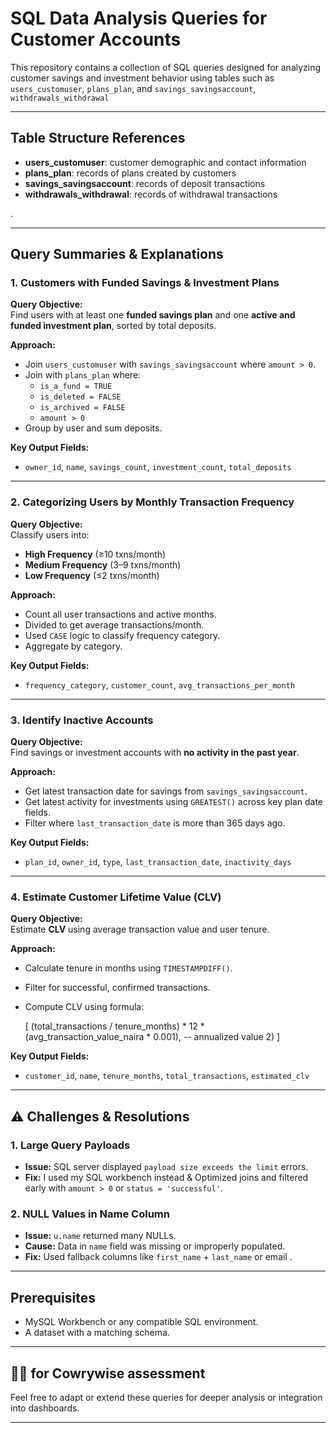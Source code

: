 # SQL Data Analysis Queries for Customer Accounts

This repository contains a collection of SQL queries designed for analyzing customer savings and investment behavior using tables such as `users_customuser`, `plans_plan`, and `savings_savingsaccount`, `withdrawals_withdrawal `

---

## Table Structure References

- **users_customuser**: customer demographic and contact information
- **plans_plan**: records of plans created by customers
- **savings_savingsaccount**: records of deposit transactions
- **withdrawals_withdrawal**: records of withdrawal transactions

.

---

## Query Summaries & Explanations

### 1. Customers with Funded Savings & Investment Plans

**Query Objective:**  
Find users with at least one **funded savings plan** and one **active and funded investment plan**, sorted by total deposits.

**Approach:**
- Join `users_customuser` with `savings_savingsaccount` where `amount > 0`.
- Join with `plans_plan` where:
  - `is_a_fund = TRUE`
  - `is_deleted = FALSE`
  - `is_archived = FALSE`
  - `amount > 0`
- Group by user and sum deposits.

**Key Output Fields:**
- `owner_id`, `name`, `savings_count`, `investment_count`, `total_deposits`

---

### 2. Categorizing Users by Monthly Transaction Frequency

**Query Objective:**  
Classify users into:
- **High Frequency** (≥10 txns/month)
- **Medium Frequency** (3–9 txns/month)
- **Low Frequency** (≤2 txns/month)

**Approach:**
- Count all user transactions and active months.
- Divided to get average transactions/month.
- Used `CASE` logic to classify frequency category.
- Aggregate by category.

**Key Output Fields:**
- `frequency_category`, `customer_count`, `avg_transactions_per_month`

---

### 3. Identify Inactive Accounts

**Query Objective:**  
Find savings or investment accounts with **no activity in the past year**.

**Approach:**
- Get latest transaction date for savings from `savings_savingsaccount`.
- Get latest activity for investments using `GREATEST()` across key plan date fields.
- Filter where `last_transaction_date` is more than 365 days ago.

**Key Output Fields:**
- `plan_id`, `owner_id`, `type`, `last_transaction_date`, `inactivity_days`

---

### 4. Estimate Customer Lifetime Value (CLV)

**Query Objective:**  
Estimate **CLV** using average transaction value and user tenure.

**Approach:**
- Calculate tenure in months using `TIMESTAMPDIFF()`.
- Filter for successful, confirmed transactions.
- Compute CLV using formula:

  \[
  (total_transactions / tenure_months) * 12 * (avg_transaction_value_naira * 0.001),  -- annualized value 
            2)
  \]

**Key Output Fields:**
- `customer_id`, `name`, `tenure_months`, `total_transactions`, `estimated_clv`

---

## ⚠️ Challenges & Resolutions

### 1. **Large Query Payloads**
- **Issue:** SQL server displayed `payload size exceeds the limit` errors.
- **Fix:** I used my SQL workbench instead & Optimized joins and filtered early with `amount > 0` or `status = 'successful'`.

### 2. **NULL Values in Name Column**
- **Issue:** `u.name` returned many NULLs.
- **Cause:** Data in `name` field was missing or improperly populated.
- **Fix:** Used fallback columns like `first_name` + `last_name` or email .
---

##  Prerequisites

- MySQL Workbench or any compatible SQL environment.
- A dataset with a matching schema.

---

## 👨‍💻 for Cowrywise assessment

Feel free to adapt or extend these queries for deeper analysis or integration into dashboards.

---

